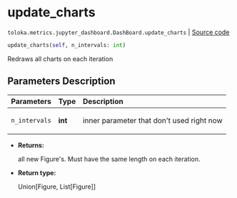 # update_charts
`toloka.metrics.jupyter_dashboard.DashBoard.update_charts` | [Source code](https://github.com/Toloka/toloka-kit/blob/v1.1.3/src/metrics/jupyter_dashboard.py#L301)

```python
update_charts(self, n_intervals: int)
```

Redraws all charts on each iteration

## Parameters Description

| Parameters | Type | Description |
| :----------| :----| :-----------|
`n_intervals`|**int**|<p>inner parameter that don&#x27;t used right now</p>

* **Returns:**

  all new Figure's.
Must have the same length on each iteration.

* **Return type:**

  Union\[Figure, List\[Figure\]\]
